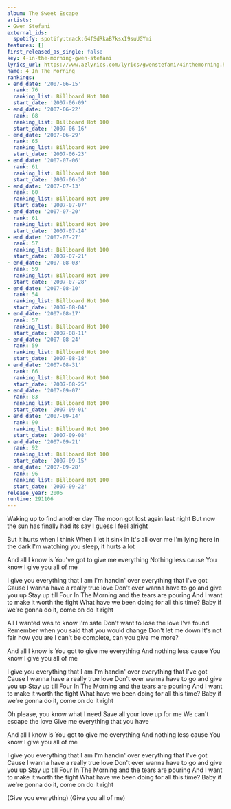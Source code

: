 ```yaml
---
album: The Sweet Escape
artists:
- Gwen Stefani
external_ids:
  spotify: spotify:track:64fSdRkaB7ksxI9suUGYmi
features: []
first_released_as_single: false
key: 4-in-the-morning-gwen-stefani
lyrics_url: https://www.azlyrics.com/lyrics/gwenstefani/4inthemorning.html
name: 4 In The Morning
rankings:
- end_date: '2007-06-15'
  rank: 76
  ranking_list: Billboard Hot 100
  start_date: '2007-06-09'
- end_date: '2007-06-22'
  rank: 68
  ranking_list: Billboard Hot 100
  start_date: '2007-06-16'
- end_date: '2007-06-29'
  rank: 65
  ranking_list: Billboard Hot 100
  start_date: '2007-06-23'
- end_date: '2007-07-06'
  rank: 61
  ranking_list: Billboard Hot 100
  start_date: '2007-06-30'
- end_date: '2007-07-13'
  rank: 60
  ranking_list: Billboard Hot 100
  start_date: '2007-07-07'
- end_date: '2007-07-20'
  rank: 61
  ranking_list: Billboard Hot 100
  start_date: '2007-07-14'
- end_date: '2007-07-27'
  rank: 57
  ranking_list: Billboard Hot 100
  start_date: '2007-07-21'
- end_date: '2007-08-03'
  rank: 59
  ranking_list: Billboard Hot 100
  start_date: '2007-07-28'
- end_date: '2007-08-10'
  rank: 54
  ranking_list: Billboard Hot 100
  start_date: '2007-08-04'
- end_date: '2007-08-17'
  rank: 57
  ranking_list: Billboard Hot 100
  start_date: '2007-08-11'
- end_date: '2007-08-24'
  rank: 59
  ranking_list: Billboard Hot 100
  start_date: '2007-08-18'
- end_date: '2007-08-31'
  rank: 66
  ranking_list: Billboard Hot 100
  start_date: '2007-08-25'
- end_date: '2007-09-07'
  rank: 83
  ranking_list: Billboard Hot 100
  start_date: '2007-09-01'
- end_date: '2007-09-14'
  rank: 90
  ranking_list: Billboard Hot 100
  start_date: '2007-09-08'
- end_date: '2007-09-21'
  rank: 92
  ranking_list: Billboard Hot 100
  start_date: '2007-09-15'
- end_date: '2007-09-28'
  rank: 96
  ranking_list: Billboard Hot 100
  start_date: '2007-09-22'
release_year: 2006
runtime: 291106
---
```

Waking up to find another day
The moon got lost again last night
But now the sun has finally had its say
I guess I feel alright

But it hurts when I think
When I let it sink in
It's all over me
I'm lying here in the dark
I'm watching you sleep, it hurts a lot

And all I know is
You've got to give me everything
Nothing less cause
You know I give you all of me


I give you everything that I am
I'm handin' over everything that I've got
Cause I wanna have a really true love
Don't ever wanna have to go and give you up
Stay up till Four In The Morning and the tears are pouring
And I want to make it worth the fight
What have we been doing for all this time?
Baby if we're gonna do it, come on do it right

All I wanted was to know I'm safe
Don't want to lose the love I've found
Remember when you said that you would change
Don't let me down
It's not fair how you are
I can't be complete, can you give me more?

And all I know is
You got to give me everything
And nothing less cause
You know I give you all of me


I give you everything that I am
I'm handin' over everything that I've got
Cause I wanna have a really true love
Don't ever wanna have to go and give you up
Stay up till Four In The Morning and the tears are pouring
And I want to make it worth the fight
What have we been doing for all this time?
Baby if we're gonna do it, come on do it right

Oh please, you know what I need
Save all your love up for me
We can't escape the love
Give me everything that you have

And all I know is
You got to give me everything
And nothing less cause
You know I give you all of me


I give you everything that I am
I'm handin' over everything that I've got
Cause I wanna have a really true love
Don't ever wanna have to go and give you up
Stay up till Four In The Morning and the tears are pouring
And I want to make it worth the fight
What have we been doing for all this time?
Baby if we're gonna do it, come on do it right

(Give you everything)
(Give you all of me)
